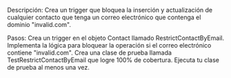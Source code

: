 Descripción: Crea un trigger que bloquea la inserción y actualización de cualquier contacto que tenga un correo electrónico que contenga el dominio "invalid.com".

Pasos:
Crea un trigger en el objeto Contact llamado RestrictContactByEmail.
Implementa la lógica para bloquear la operación si el correo electrónico contiene "invalid.com".
Crea una clase de prueba llamada TestRestrictContactByEmail que logre 100% de cobertura.
Ejecuta tu clase de prueba al menos una vez.